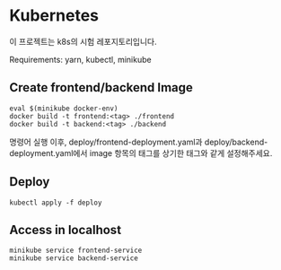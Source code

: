 # Kubernetes

이 프로젝트는 k8s의 시험 레포지토리입니다.

Requirements: yarn, kubectl, minikube

## Create frontend/backend Image

```shell
eval $(minikube docker-env)
docker build -t frontend:<tag> ./frontend
docker build -t backend:<tag> ./backend
```

명령어 실행 이후, deploy/frontend-deployment.yaml과 deploy/backend-deployment.yaml에서 image 항목의 태그를 상기한 태그와 같게 설정해주세요.

## Deploy

```shell
kubectl apply -f deploy
```

## Access in localhost

```shell
minikube service frontend-service
minikube service backend-service
```
